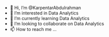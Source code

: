 - 👋 Hi, I’m @KarpentarAbdulrahman
- 👀 I’m interested in Data Analytics
- 🌱 I’m currently learning Data Analytics 
- 💞️ I’m looking to collaborate on Data Analytics
- 📫 How to reach me ... 

<!---
KarpentarAbdulrahman/KarpentarAbdulrahman is a ✨ special ✨ repository because its `README.md` (this file) appears on your GitHub profile.
You can click the Preview link to take a look at your changes.
--->
